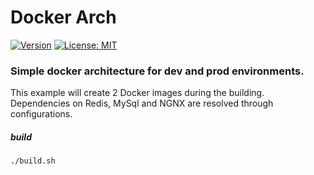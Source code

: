 # Docker Arch

[![Version](https://img.shields.io/badge/Version-1.0.0-blue)](https://github.com/hulkthedev/docker-arch)
[![License: MIT](https://img.shields.io/badge/License-MIT-green.svg)](https://opensource.org/licenses/MIT)

### Simple docker architecture for dev and prod environments.

This example will create 2 Docker images during the building. Dependencies on Redis, MySql and NGNX are resolved through configurations.

##### build

```bash
./build.sh
```